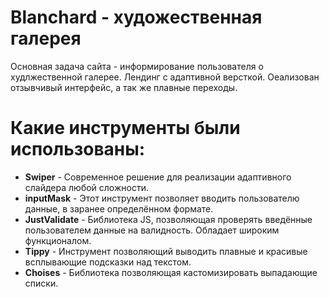 # Blanchard - художественная галерея
Основная задача сайта - информирование пользователя о худлжественной галерее. Лендинг с адаптивной версткой.
Оеализован отзывчивый интерфейс, а так же плавные переходы.
# Какие инструменты были использованы:
<ul>
  <li><b>Swiper</b> - Современное решение для реализации адаптивного слайдера любой сложности. </li>
  <li><b>inputMask</b> - Этот инструмент позволяет вводить пользователю данные, в заранее определённом формате. </li>
  <li><b>JustValidate</b> - Библиотека JS, позволяющая проверять введённые пользователем данные на валидность. Обладает широким функционалом. </li>
  <li><b>Tippy</b> - Инструмент позволяющий выводить плавные и красивые всплывающие подсказки над текстом. </li>
  <li><b>Choises</b> - Библиотека позволяющая кастомизировать выпадающие списки. </li>
</ul>
